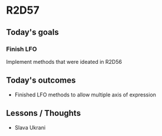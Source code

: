 # R2D57

## Today's goals
### Finish LFO
Implement methods that were ideated in R2D56

## Today's outcomes
- Finished LFO methods to allow multiple axis of expression

## Lessons / Thoughts
- Slava Ukrani